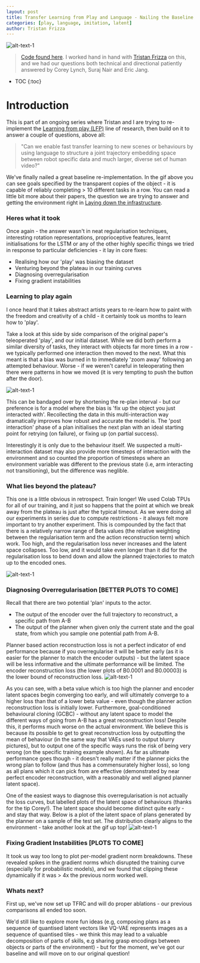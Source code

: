 ```yaml
---
layout: post
title: Transfer Learning from Play and Language - Nailing the Baseline
categories: [play, language, imitation, latent]
author: Tristan Frizza
---
```


![alt-text-1](https://sholtodouglas.github.io/images/play/with_latent4.gif "demo of multiple tasks")


> [Code found here](https://github.com/sholtodouglas/learning_from_play). 
> I worked hand in hand with [Tristan Frizza](https://twitter.com/TristanVtx) on this, and we had our questions both technical and directional patiently answered by Corey Lynch, Suraj Nair and Eric Jang. 

* TOC
{:toc}

# Introduction

This is part of an ongoing series where Tristan and I are trying to re-implement the [Learning from play (LFP)](https://learning-from-play.github.io/) line of research, then build on it to answer a couple of questions, above all:

> "Can we enable fast transfer learning to new scenes or behaviours by using language to structure a joint trajectory embedding space between robot specific data and much larger, diverse set of human video?"

We've finally nailed a great baseline re-implementation. In the gif above you can see goals specified by the transparent copies of the object - it is capable of reliably completing > 10 different tasks in a row. You can read a little bit more about their papers, the question we are trying to answer and getting the environment right in [Laying down the infrastructure](https://sholtodouglas.github.io/LearningFromPlayAndLanguage/).

### Heres what it took

Once again - the answer wasn't in neat regularisation techniques, interesting rotation representations, proprioceptive features, learnt initialisations for the LSTM or any of the other highly specific things we tried in response to particular deficiencies -  it lay in core fixes:
- Realising how our 'play' was biasing the dataset
- Venturing beyond the plateau in our training curves
- Diagnosing overregularisation 
- Fixing gradient instabilities 



### Learning to play again

I once heard that it takes abstract artists years to re-learn how to paint with the freedom and  creativity of a child - it certainly took us months to learn how to 'play'. 

Take a look at this side by side comparison of the original paper's teleoperated 'play', and our initial dataset. While we did both perform a similar diversity of tasks, they interact with objects far more times in a row -  we typically performed one interaction then moved to the next. What this meant is that a bias was burned in to immediately 'zoom away' following an attempted behaviour. Worse - if we weren't careful in teleoperating then there were patterns in how we moved (it is very tempting to push the button after the door). 

![alt-text-1](https://sholtodouglas.github.io/images/play/cut.gif "side by side comparison")

This can be bandaged over by shortening the re-plan interval - but our preference is for a model where the bias is 'fix up the object you just interacted with'.  Recollecting the data in this multi-interaction way dramatically improves how robust and accurate the model is. The 'post interaction' phase of a plan initialises the next plan with an ideal starting point for retrying (on failure), or fixing up (on partial success). 

Interestingly it is only due to the behaviour itself. We suspected a multi-interaction dataset may also provide more timesteps of interaction with the environment and so counted the proportion of timesteps where an environment variable was different to the previous state (i.e, arm interacting not transitioning), but the difference was neglible. 

### What lies beyond the plateau?

This one is a little obvious in retrospect. Train longer! We used Colab TPUs for all of our training, and it just so happens that the point at which we break away from the plateau is just after the typical timeout. As we were doing all our experiments in series due to compute restrictions - it always felt more important to try another experiment. This is compounded by the fact that there is a relatively narrow range of Beta values (the relative weighting between the regularisation term and the action reconstruction term) which work. Too high, and the regularisation loss never increases and the latent space collapses. Too low, and it would take even longer than it did for the regularisation loss to bend down and allow the planned trajectories to match up to the encoded ones. 

![alt-text-1](https://sholtodouglas.github.io/images/play/conver.gif "demo of multiple tasks")

### Diagnosing Overregularisation [BETTER PLOTS TO COME]
Recall that there are two potential 'plan' inputs to the actor. 
- The output of the encoder over the full trajectory to reconstruct, a specific path from A-B
- The output of the planner when given only the current state and the goal state, from which you sample one potential path from A-B. 

Planner based action reconstruction loss is not a perfect indicator of end performance because if you overregularise it will be better early (as it is easier for the planner to match the encoder outputs) - but the latent space will be less informative and the ultimate performance will be limited. The encoder reconstruction loss (the lower plots of B0.0001 and B0.00003) is the lower bound of reconstruction loss. 
![alt-text-1](https://sholtodouglas.github.io/images/play/overeg.png "Regularisation Demonstration")

As you can see, with a beta value which is too high the planner and encoder latent spaces begin converging too early, and will ultimately converge to a higher loss than that of a lower beta value - even though the planner action reconstruction loss is initially lower. Furthermore, goal-conditioned behavioural cloning (GCBC) - without any latent space to model the different ways of going from A-B has a great reconstruction loss! Despite this, it performs much worse on the actual environment. We believe this is because its possible to get to great reconstruction loss by outputting the mean of behaviour (in the same way that VAEs used to output blurry pictures), but to output one of the specific ways runs the risk of being very wrong (on the specific training example shown). As far as ultimate performance goes though - it doesn't really matter if the planner picks the wrong plan to follow (and thus has a commensurately higher loss), so long as all plans which it can pick from are effective (demonstrated by near perfect encoder reconstruction, with a reasonably and well aligned planner latent space). 

One of the easiest ways to diagnose this overregularisation is not actually the loss curves, but labelled plots of the latent space of behaviours (thanks for the tip Corey!). The latent space should become distinct quite early - and stay that way. Below is a plot of the latent space of plans generated by the planner on a sample of the test set. The distribution clearly aligns to the environment - take another look at the gif up top!
![alt-text-1](https://sholtodouglas.github.io/images/play/behaviour_space.png "Quelle separation")

### Fixing Gradient Instabilities [PLOTS TO COME]

It took us way too long to plot per-model gradient norm breakdowns. These revealed spikes in the gradient norms which disrupted the training curve (especially for probabilistic models), and we found that clipping these dynamically if it was > 4x the previous norm worked well.  

### Whats next?

First up, we've now set up TFRC and will do proper ablations - our previous comparisons all ended too soon. 

We'd still like to explore more fun ideas (e.g, composing plans as a sequence of quantised latent vectors like VQ-VAE represents images as a sequence of quantised tiles - we think this may lead to a valuable decomposition of parts of skills, e.g sharing grasp encodings between objects or parts of the environment) - but for the moment, we've got our baseline and will move on to our original question!



